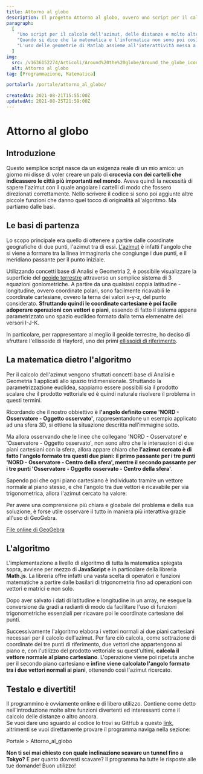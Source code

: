 ```yaml
---
title: Attorno al globo
description: Il progetto Attorno al globo, ovvero uno script per il calcolo dell'azimut, delle distanze e molto altro tra due punti della superficie terrestre. Perché è nato, le sue funzionalità e la matematica che lo governa spiegata nel dettaglio.
paragraph:
  [
    "Uno script per il calcolo dell'azimut, delle distanze e molto altro, tra due punti della superfice terrestre.<br>",
    "Quando si dice che la matematica e l'informatica non sono poi così lontane...",
    "L'uso delle geometrie di Matlab assieme all'interattività messa a disposizione da GeoGebra ti aiuterà a comprendere con facilità l'algoritmo e la matematica usata.",
  ]
img:
  src: /v1636152274/Articoli/Around%20the%20globe/Around_the_globe_icon.jpg
  alt: Attorno al globo
tag: [Programmazione, Matematica]

portalurl: /portale/attorno_al_globo/

createdAt: 2021-08-21T15:55:00Z
updatedAt: 2021-08-25T21:59:00Z
---
```


# Attorno al globo

<CMedia :s="img.src" :a="img.src"></CMedia>

## Introduzione

Questo semplice script nasce da un esigenza reale di un mio amico: un giorno mi disse di voler creare un palo di **crocevia con dei cartelli che indicassero le città più importanti nel mondo**. Aveva quindi la necessità di sapere l'azimut con il quale angolare i cartelli di modo che fossero direzionati correttamente. Nello scrivere il codice si sono poi aggiunte altre piccole funzioni che danno quel tocco di originalità all'algoritmo. Ma partiamo dalle basi.

## Le basi di partenza

Lo scopo principale era quello di ottenere a partire dalle coordinate geografiche di due punti, l'azimut tra di essi. [L'azimut](https://it.wikipedia.org/wiki/Azimut) è infatti l'angolo che si viene a formare tra la linea immaginaria che congiunge i due punti, e il meridiano passante per il punto iniziale.

<CMedia s="/v1635210809/Articoli/Around%20the%20globe/Azimut.jpg" c="Esempio di azimut tra due persone"></CMedia>

Utilizzando concetti base di Analisi e Geometria 2, è possibile visualizzare la superficie del [geoide terrestre](https://it.wikipedia.org/wiki/Geoide) attraverso un semplice sistema di 3 equazioni goniometriche. A partire da una qualsiasi coppia latitudine - longitudine, ovvero coordinate polari, sono facilmente ricavabili le coordinate cartesiane, ovvero la terna dei valori x-y-z, del punto considerato. **Sfruttando quindi le coordinate cartesiane è poi facile adoperare operazioni con vettori e piani**, essendo di fatto il sistema appena parametrizzato uno spazio euclideo formato dalla terna elemenatre dei versori I-J-K.

In particolare, per rappresentare al meglio il geoide terrestre, ho deciso di sfruttare l'ellissoide di Hayford, uno dei primi [ellissoidi di riferimento](https://it.wikipedia.org/wiki/Ellissoide_di_riferimento).

<CMedia s="/v1635210809/Articoli/Around%20the%20globe/Ellissoide_Matlab.png" c="L'ellissoide di Hayford rappresentato in Matlab"></CMedia>

## La matematica dietro l'algoritmo

Per il calcolo dell'azimut vengono sfruttati concetti base di Analisi e Geometria 1 applicati allo spazio tridimensionale. Sfruttando la parametrizzazione euclidea, sappiamo essere possibili sia il prodotto scalare che il prodotto vettoriale ed è quindi naturale risolvere il problema in questi termini.

Ricordando che il nostro obbiettivo è **l'angolo definito come 'NORD - Osservatore - Oggetto osservato'**, rappresentandone un esempio applicato ad una sfera 3D, si ottiene la situazione descritta nell'immagine sotto.

<CMedia s="/v1635210809/Articoli/Around%20the%20globe/Azimut_matlab.png" a="Azimut_matlab"></CMedia>

Ma allora osservando che le linee che collegano 'NORD - Osservatore' e 'Osservatore - Oggetto osservato', non sono altro che le intersezioni di due piani cartesiani con la sfera, allora appare chiaro che **l'azimut cercato è di fatto l'angolo formato tra questi due piani: il primo passante per i tre punti 'NORD - Osservatore - Centro della sfera', mentre il secondo passante per i tre punti 'Osservatore - Oggetto osservato - Centro della sfera'**.

Sapendo poi che ogni piano cartesiano è individuato tramire un vettore normale al piano stesso, e che l'angolo tra due vettori è ricavabile per via trigonometrica, allora l'azimut cercato ha valore:

<CMedia s="/v1635210809/Articoli/Around%20the%20globe/Formula_finale_azimut.png" c="p1, p2 sono i vettori normali ai due piani cartesiani"></CMedia>

Per avere una comprensione più chiara e gloabale del problema e della sua soluzione, è forse utile osservare il tutto in maniera più interattiva grazie all'uso di GeoGebra.

<CMedia type="iframe" s="https://www.geogebra.org/3d/snm5rqfd?embed" a="File di GeoGebra"></CMedia>

<a href="https://www.geogebra.org/3d/snm5rqfd" class="button" rel="nofollow noopener noreferrer" target="_blank">File online di GeoGebra</a>

## L'algoritmo

L'implementazione a livello di algoritmo di tutta la matematica spiegata sopra, avviene per mezzo di **JavaScript** e in particolare della libreria **Math.js**. La libreria offre infatti una vasta scelta di operatori e funzioni matematiche a partire dalle basilari di trigonometria fino ad operazioni con vettori e matrici e non solo.

Dopo aver salvato i dati di latitudine e longitudine in un array, ne esegue la conversione da gradi a radianti di modo da facilitare l'uso di funzioni trigonometriche essenziali per ricavare poi le coordinate cartesiane dei punti.

<CMedia s="/v1635210809/Articoli/Around%20the%20globe/Algoritmo_coordinate_cartesiane.png" c="L'algoritmo per il cambio di parametrizzazione"></CMedia>

Successivamente l'algoritmo elabora i vettori normali ai due piani cartesiani necessari per il calcolo dell'azimut. Per fare ciò calcola, come sottrazione di coordinate dei tre punti di riferimento, due vettori che appartengono al piano e, con l'utilizzo del prodotto vettoriale su quest'ultimi, **calcola il vettore normale al piano cartesiano**. L'operazione viene poi ripetuta anche per il secondo piano cartesiano e **infine viene calcolato l'angolo formato tra i due vettori normali ai piani**, ottenendo così l'azimut ricercato.

<CMedia s="/v1635210809/Articoli/Around%20the%20globe/Algoritmo_vettore_piano.png" c="Vettore normale al piano - Calcolo dell'angolo tra vettori"></CMedia>

## Testalo e divertiti!

Il programmino è ovviamente online e di libero utilizzo. Contiene come detto nell'introduzione molte altre funzioni divertenti ed interessanti come il calcolo delle distanze o altro ancora.<br> Se vuoi dare uno sguardo al codice lo trovi su GitHub a questo <a href="#">link</a>, altrimenti se vuoi direttamente provare il programma naviga nella sezione:

<nuxt-link :to="portalurl" class="button">Portale > Attorno_al_globo</nuxt-link>

**Non ti sei mai chiesto con quale inclinazione scavare un tunnel fino a Tokyo?** E per quanto dovresti scavare? Il programma ha tutte le risposte alle tue domande! Buon utilizzo!
